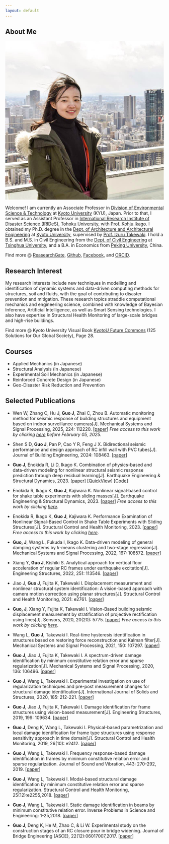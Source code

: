 ```yaml
---
layout: default
---
```


## About Me

<img class="profile-picture" src="me.jpg">

Welcome! I am currently an Associate Professor in [Division of Environmental Science & Technology](http://www.est.kais.kyoto-u.ac.jp/e/index.html) at [Kyoto University](https://www.kyoto-u.ac.jp/en) (KYU), Japan.
Prior to that, I served as an Assistant Professor in [International Research Institute of Disaster Science (IRIDeS)](https://irides.tohoku.ac.jp/eng/), [Tohoku University](http://www.tohoku.ac.jp/en/), with [Prof. Kohju Ikago](https://sites.google.com/site/ikagolab/profile).
I obtained my Ph.D. degree in the [Dept. of Architecture and Architectural Engineering](https://www.ar.t.kyoto-u.ac.jp/en?set_language=en) at [Kyoto University](https://www.kyoto-u.ac.jp/en/), supervised by [Prof. Izuru Takewaki](http://geo-environmental-engineering-lab.archi.kyoto-u.ac.jp/GEE-lab/home.php?lang=ENG). I hold a B.S. and M.S. in Civil Engineering from the [Dept. of Civil Engineering](https://www.civil.tsinghua.edu.cn/en/) at [Tsinghua University](https://www.tsinghua.edu.cn/en/index.htm), and a B.A. in Economics from [Peking University](https://english.pku.edu.cn/), China.

Find more @ [ReasearchGate](https://www.researchgate.net/profile/Jia-Guo-63), [Github](https://github.com/JiaGuoLab), [Facebook](https://www.facebook.com/profile.php?id=100057568955019), and [ORCID](https://orcid.org/0000-0001-9059-9851).

## Research Interest

My research interests include new techniques in modelling and identification of dynamic systems and data-driven computing methods for structures, soil and fluids, with the goal of contributing to disaster prevention and mitigation.
These research topics straddle computational mechanics and engineering science, combined with knowledge of Bayesian Inference, Artificial Intelligence, as well as Smart Sensing technologies.
I also have expertise in Structural Health Monitoring of large-scale bridges and high-rise buildings.

Find more @ Kyoto University Visual Book [KyotoU Future Commons](https://my.ebook5.net/kyoto-u/visual_book2024_jp/) (125 Solutions for Our Global Society), Page 28.

## Courses
- Applied Mechanics (in Japanese)
- Structural Analysis (in Japanese)
- Experimental Soil Mechanics (in Japanese)
- Reinforced Concrete Design (in Japanese)
- Geo-Disaster Risk Reduction and Prevention

## Selected Publications

* Wen W, Zhang C, Hu J, **Guo J**, Zhai C, Zhou B. Automatic monitoring method for seismic response of building structures and equipment based on indoor surveillance cameras[J]. Mechanical Systems and Signal Processing, 2025, 224: 112220. [[paper](https://doi.org/10.1016/j.ymssp.2024.112220)] *Free access to this work by clicking [here](https://authors.elsevier.com/c/1kHXM39~t0jUUt) before February 05, 2025*.

* Shen S D, **Guo J**, Pan P, Cao Y R, Feng J X. Bidirectional seismic performance and design approach of RC infill wall with PVC tubes[J]. Journal of Building Engineering, 2024: 108463. [[paper](https://doi.org/10.1016/j.jobe.2024.108463)]

* **Guo J**, Enokida R, Li D, Ikago K. Combination of physics-based and data-driven modeling for nonlinear structural seismic response prediction through deep residual learning[J]. Earthquake Engineering & Structural Dynamics, 2023.
[[paper](https://onlinelibrary.wiley.com/doi/10.1002/eqe.3863)] [[QuickView](https://onlinelibrary.wiley.com/share/author/2SEQPPGRSGIXGYMJANEN?target=10.1002/eqe.3863)] [[Code](https://github.com/JiaGuoLab/pdhi)]

* Enokida R, Ikago K, **Guo J**, Kajiwara K. Nonlinear signal‐based control for shake table experiments with sliding masses[J]. Earthquake Engineering & Structural Dynamics, 2023.
[[paper](https://onlinelibrary.wiley.com/doi/10.1002/eqe.3852)]
*Free access to this work by clicking [here](https://onlinelibrary.wiley.com/doi/epdf/10.1002/eqe.3852)*.

*  Enokida R, Ikago K, **Guo J**, Kajiwara K. Performance Examination of Nonlinear Signal-Based Control in Shake Table Experiments with Sliding Structures[J]. Structural Control and Health Monitoring, 2023.
[[paper](https://doi.org/10.1155/2023/9526244)]
*Free access to this work by clicking [here](https://downloads.hindawi.com/journals/schm/2023/9526244.pdf?_gl=1*191gvsh*_ga*MTI5NTcyMTc5MC4xNzAzNjczNTAw*_ga_NF5QFMJT5V*MTcwNjI0ODYwMy4zLjEuMTcwNjI0ODk3NC40LjAuMA..&_ga=2.184328358.160857340.1706248603-1295721790.1703673500)*.

* **Guo, J**, Wang L, Fukuda I, Ikago K. Data-driven modeling of general damping systems by *k*-means clustering and two-stage regression[J]. Mechanical Systems and Signal Processing, 2022, 167: 108572.
[[paper](https://doi.org/10.1016/j.ymssp.2021.108572)]

*  Xiang Y, **Guo J**, Kishiki S. Analytical approach for vertical floor acceleration of regular RC frames under earthquake excitation[J]. Engineering Structures, 2022, 251: 113546.
[[paper](https://doi.org/10.1016/j.engstruct.2021.113546)]

* Jiao J, **Guo J**,  Fujita K, Takewaki I. Displacement measurement and nonlinear structural
system identification: A vision-based approach with camera motion correction using planar structures[J]. Structural Control and Health Monitoring, 2021: e2761.
[[paper](https://doi.org/10.1002/stc.2761)]

* **Guo, J**, Xiang Y, Fujita K, Takewaki I. Vision-Based building seismic displacement measurement by stratification of projective rectification using lines[J]. Sensors, 2020, 20(20): 5775.
[[paper](https://doi.org/10.3390/s20205775)]
*Free access to this work by clicking [here](https://www.mdpi.com/1424-8220/20/20/5775/pdf)*.

* Wang L, **Guo J**, Takewaki I. Real-time hysteresis identification in structures based on restoring force reconstruction and Kalman filter[J]. Mechanical Systems and Signal Processing, 2021, 150: 107297.
[[paper](https://doi.org/10.1016/j.ymssp.2020.107297)]

* **Guo J**, Jiao J, Fujita K, Takewaki I. A spectrum-driven damage identification by minimum constitutive relation error and sparse regularization[J]. Mechanical Systems and Signal Processing, 2020, 136: 106496.
[[paper](https://doi.org/10.1016/j.ymssp.2019.106496)]

* **Guo J**, Wang L, Takewaki I. Experimental investigation on use of regularization techniques and pre-post measurement changes for structural damage identification[J]. International Journal of Solids and Structures, 2020, 185: 212-221.
[[paper](https://doi.org/10.1016/j.ijsolstr.2019.08.026)]

* **Guo J**, Jiao J, Fujita K, Takewaki I. Damage identification for frame structures using vision-based measurement[J]. Engineering Structures, 2019, 199: 109634.
[[paper](https://doi.org/10.1016/j.engstruct.2019.109634)]

* **Guo J**, Deng K, Wang L, Takewaki I. Physical-based parametrization and local damage identification for frame type structures using response sensitivity approach in time domain[J]. Structural Control and Health Monitoring, 2019, 26(10): e2412.
[[paper](https://doi.org/10.1002/stc.2412)]

* **Guo J**, Wang L, Takewaki I. Frequency response-based damage identification in frames by minimum constitutive relation error and sparse regularization. Journal of Sound and Vibration, 443: 270-292, 2019.
[[paper](https://doi.org/10.1016/j.jsv.2018.11.020)]

* **Guo J**, Wang L, Takewaki I. Modal-based structural damage identification by minimum constitutive relation error and sparse regularization. Structural Control and Health Monitoring, 25(12):e2255,2018.
[[paper](https://doi.org/10.1002/stc.2255)]

* **Guo J**, Wang L, Takewaki I. Static damage identification in beams by minimum constitutive relation error. Inverse Problems in Science and Engineering: 1-25,2018.
[[paper](https://doi.org/10.1080/17415977.2018.1553965)]

* **Guo J**, Deng K, He M, Zhao C, & Li W. Experimental study on the construction stages of an RC closure pour in bridge widening. Journal of Bridge Engineering (ASCE), 22(12):06017007,2017.
[[paper](https://ascelibrary.org/doi/full/10.1061/(ASCE)BE.1943-5592.0001155)]
